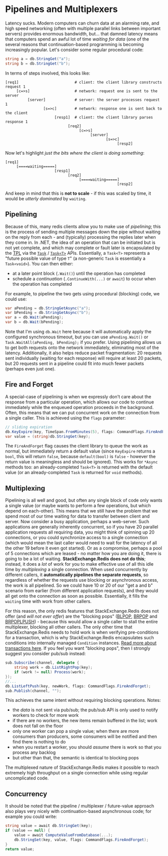 ﻿Pipelines and Multiplexers
===

Latency sucks. Modern computers can churn data at an alarming rate, and high speed networking (often with multiple parallel links between important servers) provides enormous bandwidth, but... that damned latency means that computers spend an awful lot of time *waiting for data* (one of the several reasons that continuation-based programming is becoming increasingly popular. Let's consider some regular procedural code:

```C#
string a = db.StringGet("a");
string b = db.StringGet("b");
```

In terms of steps involved, this looks like:

    [req1]                         # client: the client library constructs request 1
         [c=>s]                    # network: request one is sent to the server
              [server]             # server: the server processes request 1
                     [s=>c]        # network: response one is sent back to the client
                          [resp1]  # client: the client library parses response 1
                                [req2]
                                     [c=>s]
                                          [server]
                                                 [s=>c]
                                                      [resp2]

Now let's highlight *just the bits where the client is doing something*:

    [req1]
         [====waiting=====]
                          [resp1]
                                [req2]
                                     [====waiting=====]
                                                      [resp2]

And keep in mind that this is **not to scale** - if this was scaled by time, it would be *utterly dominated* by `waiting`.

Pipelining
---

Because of this, many redis clients allow you to make use of *pipelining*; this is the process of sending multiple messages down the pipe without waiting on the reply from each - and (typically) processing the replies later when they come in. In .NET, the idea of an operation that can be initiated but is not yet complete, and which may complete or fault later is encapsulated by the [TPL][1] via the [`Task`][2] / [`Task<T>`][3] APIs. Essentially, a `Task<T>` represents a "future possible value of type `T`" (a non-generic `Task` is essentially a `Task<void>`). You can then either:

- at a later point block (`.Wait()`) until the operation has completed
- schedule a *continuation* (`.ContinueWith(...)` or `await`) to occur when the operation has completed

For example, to pipeline the two gets using procedural (blocking) code, we could use:

```C#
var aPending = db.StringGetAsync("a");
var bPending = db.StringGetAsync("b");
var a = db.Wait(aPending);
var b = db.Wait(bPending);
```

Note that I'm using `db.Wait` here because it will automatically apply the configured synchronous timeout, but you can use `aPending.Wait()` or `Task.WaitAll(aPending, bPending);` if you prefer. Using pipelining allows us to get both requests onto the network immediately, eliminating most of the latency. Additionally, it also helps reduce packet fragmentation: 20 requests sent individually (waiting for each response) will require at least 20 packets, but 20 requests sent in a pipeline could fit into much fewer packets (perhaps even just one).

Fire and Forget
---

A special-case of pipelining is when we expressly don't care about the response from a particular operation, which allows our code to continue immediately while the enqueued operation proceeds in the background. Often, this means that we can put concurrent work on the connection from a single caller. This is achieved using the `flags` parameter:

```C#
// sliding expiration
db.KeyExpire(key, TimeSpan.FromMinutes(5), flags: CommandFlags.FireAndForget);
var value = (string)db.StringGet(key);
```

The `FireAndForget` flag causes the client library to queue the work as normal, but immediately return a default value (since `KeyExpire` returns a `bool`, this will return `false`, because `default(bool)` is `false` - however the return value is meaningless and should be ignored). This works for `*Async` methods too: an already-completed `Task<T>` is returned with the default value (or an already-completed `Task` is returned for `void` methods).

Multiplexing
---

Pipelining is all well and good, but often any single block of code only wants a single value (or maybe wants to perform a few operations, but which depend on each-other). This means that we still have the problem that we spend most of our time waiting for data to transfer between client and server.  Now consider a busy application, perhaps a web-server. Such applications are generally inherently concurrent, so if you have 20 parallel application requests all requiring data, you might think of spinning up 20 connections, or you could synchronize access to a single connection (which would mean the last caller would need to wait for the latency of all the other 19 before it even got started). Or as a compromise, perhaps a pool of 5 connections which are leased - no matter how you are doing it, there is going to be a lot of waiting. **StackExchange.Redis does not do this**; instead, it does a *lot* of work for you to make effective use of all this idle time by *multiplexing* a single connection. When used concurrently by different callers, it **automatically pipelines the separate requests**, so regardless of whether the requests use blocking or asynchronous access, the work is all pipelined. So we could have 10 or 20 of our "get a and b" scenario from earlier (from different application requests), and they would all get onto the connection as soon as possible. Essentially, it fills the `waiting` time with work from other callers.

For this reason, the only redis features that StackExchange.Redis does not offer (and *will not ever offer*) are the "blocking pops" ([BLPOP](http://redis.io/commands/blpop), [BRPOP](http://redis.io/commands/brpop) and [BRPOPLPUSH](http://redis.io/commands/brpoplpush)) - because this would allow a single caller to stall the entire multiplexer, blocking all other callers. The only other time that StackExchange.Redis needs to hold work is when verifying pre-conditions for a transaction, which is why StackExchange.Redis encapsulates such conditions into internally managed `Condition` instances. [Read more about transactions here](https://github.com/StackExchange/StackExchange.Redis/blob/master/Docs/Transactions.md). If you feel you want "blocking pops", then I strongly suggest you consider pub/sub instead:

```C#
sub.Subscribe(channel, delegate {
    string work = db.ListRightPop(key);
    if (work != null) Process(work);
});
//...
db.ListLeftPush(key, newWork, flags: CommandFlags.FireAndForget);
sub.Publish(channel, "");
```

This achieves the same intent without requiring blocking operations. Notes:

- the *data* is not sent via pub/sub; the pub/sub API is only used to notify workers to check for more work
- if there are no workers, the new items remain buffered in the list; work does not fall on the floor
- only one worker can pop a single value; when there are more consumers than producers, some consumers will be notified and then find there is nothing to do
- when you restart a worker, you should *assume* there is work so that you process any backlog
- but other than that, the semantic is identical to blocking pops

The multiplexed nature of StackExchange.Redis makes it possible to reach extremely high throughput on a single connection while using regular uncomplicated code.

Concurrency
---

It should be noted that the pipeline / multiplexer / future-value approach also plays very nicely with continuation-based asynchronous code; for example you could write:

```C#
string value = await db.StringGet(key);
if (value == null) {
    value = await ComputeValueFromDatabase(...);
    db.StringSet(key, value, flags: CommandFlags.FireAndForget);
}
return value;
```

  [1]: http://msdn.microsoft.com/en-us/library/dd460717(v=vs.110).aspx
  [2]: http://msdn.microsoft.com/en-us/library/system.threading.tasks.task(v=vs.110).aspx
  [3]: http://msdn.microsoft.com/en-us/library/dd321424(v=vs.110).aspx
